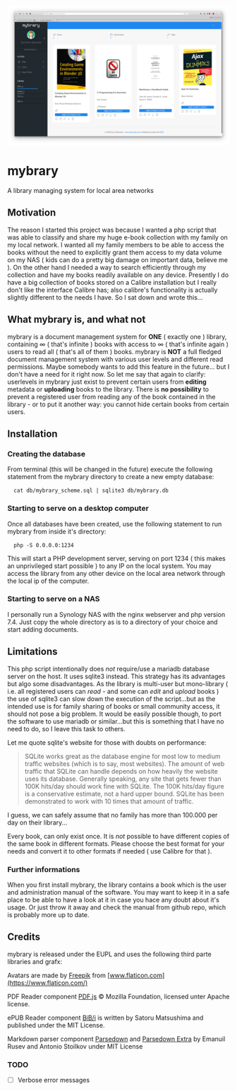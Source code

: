 ![Interface](img/screenshot.png)


# mybrary

A library managing system for local area networks


## Motivation

The reason I started this project was because I wanted a php script that was able to classify and share my huge e-book collection with my family on my local network. I wanted all my family members to be able to access the books without the need to explicitly grant them access to my data volume on my NAS ( kids can do a pretty big damage on important data, believe me ). On the other hand I needed a way to search efficiently through my collection and have my books readily available on any device. Presently I do have a big collection of books stored on a Calibre installation but I really don't like the interface Calibre has; also calibre's functionality is actually slightly different to the needs I have. So I sat down and wrote this...


## What mybrary is, and what not

mybrary is a document management system for **ONE** ( exactly one ) library, containing ∞ ( that's infinite ) books with access to ∞ ( that's infinite again ) users to read all ( that's all of them ) books. mybrary is **NOT** a full fledged document management system with various user levels and different read permissions. Maybe somebody wants to add this feature in the future... but I don't have a need for it right now. So let me say that again to clarify: userlevels in mybrary just exist to prevent certain users from **editing** metadata or **uploading** books to the library. There is **no possibility** to prevent a registered user from reading any of the book contained in the library - or to put it another way: you cannot hide certain books from certain users.


## Installation


### Creating the database

From terminal (this will be changed in the future) execute the following statement from the mybrary directory to create a new empty database:

```
  cat db/mybrary_scheme.sql | sqlite3 db/mybrary.db
```


### Starting to serve on a desktop computer

Once all databases have been created, use the following statement to run mybrary from inside it's directory:

```
  php -S 0.0.0.0:1234
```

This will start a PHP development server, serving on port 1234 ( this makes an unprivileged start possible ) to any IP on the local system. You may access the library from any other device on the local area network through the local ip of the computer.


### Starting to serve on a NAS

I personally run a Synology NAS with the nginx webserver and php version 7.4. Just copy the whole directory as is to a directory of your choice and start adding documents.


## Limitations

This php script intentionally does *not* require/use a mariadb database server on the host. It uses sqlite3 instead. This strategy has its advantages but algo some disadvantages. As the library is multi-user but mono-library ( i.e. all registered users can *read* - and some can *edit* and *upload* books ) the use of sqlite3 can slow down the execution of the script...but as the intended use is for family sharing of books or small community access, it should not pose a big problem. It would be easily possible though, to port the software to use mariadb or similar...but this is something that I have no need to do, so I leave this task to others.

Let me quote sqlite's website for those with doubts on performance:

> SQLite works great as the database engine for most low to medium traffic websites (which is to say, most websites). The amount of web traffic that SQLite can handle depends on how heavily the website uses its database. Generally speaking, any site that gets fewer than 100K hits/day should work fine with SQLite. The 100K hits/day figure is a conservative estimate, not a hard upper bound. SQLite has been demonstrated to work with 10 times that amount of traffic.

I guess, we can safely assume that no family has more than 100.000 per day on their library...

Every book, can only exist once. It is *not* possible to have different copies of the same book in different formats. Please choose the best format for your needs and convert it to other formats if needed ( use Calibre for that ).


### Further informations

When you first install mybrary, the library contains a book which is the user and administration manual of the software. You may want to keep it in a safe place to be able to have a look at it in case you hace any doubt about it's usage. Or just throw it away and check the manual from github repo, which is probably more up to date.


## Credits

mybrary is released under the EUPL and uses the following third parte libraries and grafx:

Avatars are made by [Freepik](https://www.flaticon.com/authors/freepik) from [www.flaticon.com](https://www.flaticon.com/)

PDF Reader component [PDF.js](https://mozilla.github.io/pdf.js/) © Mozilla Foundation, licensed unter Apache license.

ePUB Reader component [BiB/i](https://github.com/satorumurmur/bibi) is written by Satoru Matsushima and published under the MIT License.

Markdown parser component [Parsedown](https://parsedown.org/) and [Parsedown Extra](https://github.com/erusev/parsedown-extra) by Emanuil Rusev and Antonio Stoilkov under MIT License


### TODO

- [ ] Verbose error messages
